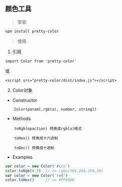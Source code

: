## 颜色工具

> 安装

```
npm install pretty-color
```

> 使用

1. 引用
```
import Color from 'pretty-color'
```
或
```
<script src="pretty-color/dist/index.js"></script>
```
2. Color对象
+ Constructor
```
    Color(param[,rgb(a), number, string])
```
+ Methods
```
    toRgb(opaction) 转换成rgb(a)格式
```
```
    toHex() 转换成十六进制
```
```
    toDec() 转换成十进制
```
+ Examples
```js
var color = new Color('#ccc')
color.toRgb(0.3)  // => rgba(204,204,204,30)
var color = new Color('red')
color.toHex()     // => #FF0000
```
